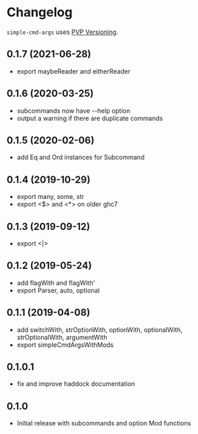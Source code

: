 # Changelog

`simple-cmd-args` uses [PVP Versioning](https://pvp.haskell.org).

## 0.1.7 (2021-06-28)
- export maybeReader and eitherReader

## 0.1.6 (2020-03-25)
- subcommands now have --help option
- output a warning if there are duplicate commands

## 0.1.5 (2020-02-06)
- add Eq and Ord instances for Subcommand

## 0.1.4 (2019-10-29)
- export many, some, str
- export <$> and <*> on older ghc7

## 0.1.3 (2019-09-12)
- export <|>

## 0.1.2 (2019-05-24)
- add flagWith and flagWith'
- export Parser, auto, optional

## 0.1.1 (2019-04-08)
- add switchWith, strOptionWith, optionWith, optionalWith,
  strOptionalWith, argumentWith
- export simpleCmdArgsWithMods

## 0.1.0.1
- fix and improve haddock documentation

## 0.1.0
- Initial release with subcommands and option Mod functions
